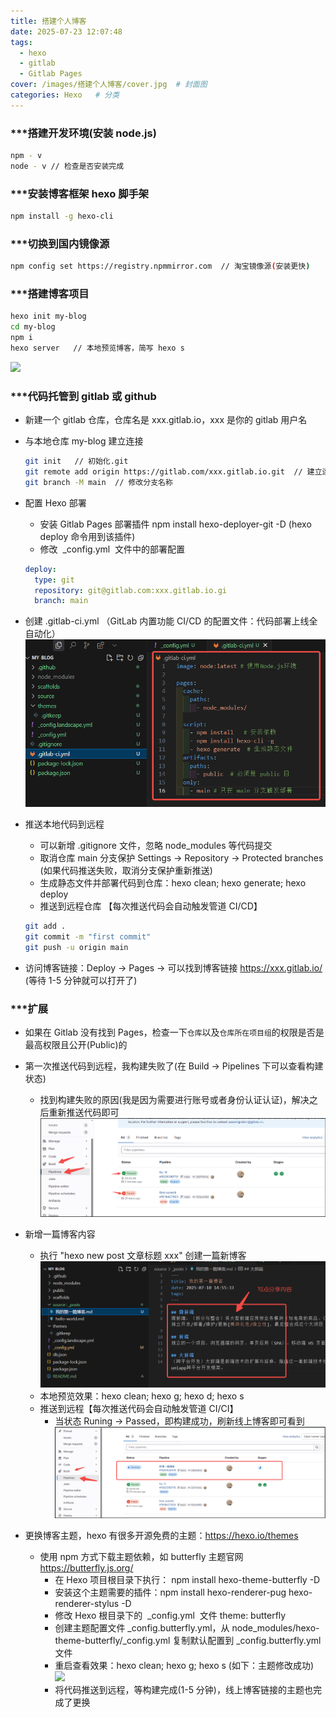 ```yaml
---
title: 搭建个人博客
date: 2025-07-23 12:07:48
tags:
  - hexo
  - gitlab
  - Gitlab Pages
cover: /images/搭建个人博客/cover.jpg  # 封面图
categories: Hexo   # 分类
---
```


### ***搭建开发环境(安装 node.js)

```bash
npm - v
node - v // 检查是否安装完成
```

### ***安装博客框架 hexo 脚手架

```bash
npm install -g hexo-cli
```

### ***切换到国内镜像源

```bash
npm config set https://registry.npmmirror.com  // 淘宝镜像源(安装更快)
```

### ***搭建博客项目

```bash
hexo init my-blog
cd my-blog
npm i
hexo server   // 本地预览博客，简写 hexo s
```

![](/images/搭建个人博客/hexo_init.png)

### ***代码托管到 gitlab 或 github

- 新建一个 gitlab 仓库，仓库名是 xxx.gitlab.io，xxx 是你的 gitlab 用户名
- 与本地仓库 my-blog 建立连接

  ```bash
  git init   // 初始化.git
  git remote add origin https://gitlab.com/xxx.gitlab.io.git  // 建立连接
  git branch -M main  // 修改分支名称
  ```

- 配置 Hexo 部署

  - 安装 Gitlab Pages 部署插件 npm install hexo-deployer-git -D (hexo deploy 命令用到该插件)
  - 修改  _config.yml  文件中的部署配置

  ```yaml
  deploy:
    type: git
    repository: git@gitlab.com:xxx.gitlab.io.gi
    branch: main
  ```

- 创建 .gitlab-ci.yml （GitLab 内置功能 CI/CD 的配置文件：代码部署上线全自动化）
  ![](/images/搭建个人博客/gitlab-ci-yml.png)

- 推送本地代码到远程
  - 可以新增 .gitignore 文件，忽略 node_modules 等代码提交
  - 取消仓库 main 分支保护 Settings → Repository → Protected branches (如果代码推送失败，取消分支保护重新推送)
  - 生成静态文件并部署代码到仓库：hexo clean; hexo generate; hexo deploy
  - 推送到远程仓库 【每次推送代码会自动触发管道 CI/CD】
  ```bash
  git add .
  git commit -m "first commit"
  git push -u origin main
  ```
- 访问博客链接：Deploy → Pages → 可以找到博客链接 https://xxx.gitlab.io/ (等待 1-5 分钟就可以打开了)

### ***扩展

- 如果在 Gitlab 没有找到 Pages，检查一下`仓库`以及`仓库所在项目组`的权限是否是最高权限且公开(Public)的

- 第一次推送代码到远程，我构建失败了(在 Build → Pipelines 下可以查看构建状态)
  - 找到构建失败的原因(我是因为需要进行账号或者身份认证认证)，解决之后重新推送代码即可
    ![](/images/搭建个人博客/gitRuning0.png)
- 新增一篇博客内容
  - 执行 "hexo new post 文章标题 xxx" 创建一篇新博客
    ![](/images/搭建个人博客/firstBlog.png)
  - 本地预览效果：hexo clean; hexo g; hexo d; hexo s
  - 推送到远程【每次推送代码会自动触发管道 CI/CI】
    - 当状态 Runing → Passed，即构建成功，刷新线上博客即可看到
      ![](/images/搭建个人博客/gitRuning.png)
- 更换博客主题，hexo 有很多开源免费的主题：https://hexo.io/themes
  - 使用 npm 方式下载主题依赖，如 butterfly 主题官网 https://butterfly.js.org/
    - 在 Hexo 项目根目录下执行： npm install hexo-theme-butterfly -D
    - 安装这个主题需要的插件：npm install hexo-renderer-pug hexo-renderer-stylus -D
    - 修改 Hexo 根目录下的  _config.yml  文件 theme: butterfly
    - 创建主题配置文件 \_config.butterfly.yml，从 node_modules/hexo-theme-butterfly/\_config.yml 复制默认配置到 \_config.butterfly.yml 文件
    - 重启查看效果：hexo clean; hexo g; hexo s (如下：主题修改成功)
      ![](/images/搭建个人博客/hexo_themes.png)
    - 将代码推送到远程，等构建完成(1-5 分钟)，线上博客链接的主题也完成了更换
